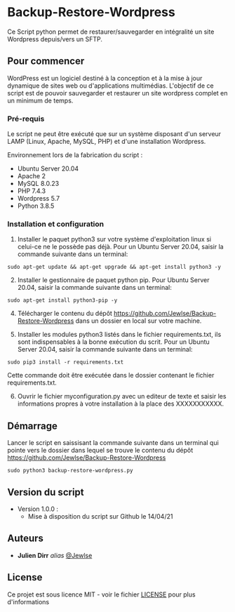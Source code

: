 # Backup-Restore-Wordpress

Ce Script python permet de restaurer/sauvegarder en intégralité un site Wordpress depuis/vers un SFTP. 

## Pour commencer

WordPress est un logiciel destiné à la conception et à la mise à jour dynamique de sites web ou d'applications multimédias. L'objectif de ce script est de pouvoir sauvegarder et restaurer un site wordpress complet en un minimum de temps.

### Pré-requis

Le script ne peut être exécuté que sur un système disposant d'un serveur LAMP (Linux, Apache, MySQL, PHP) et d'une installation Wordpress.

Environnement lors de la fabrication du script :

- Ubuntu Server 20.04
- Apache 2
- MySQL 8.0.23
- PHP 7.4.3
- Wordpress 5.7
- Python 3.8.5

### Installation et configuration

1) Installer le paquet python3 sur votre système d'exploitation linux si celui-ce ne le possède pas déjà. Pour un Ubuntu Server 20.04, saisir la commande suivante dans un terminal:
```shell
sudo apt-get update && apt-get upgrade && apt-get install python3 -y
```
2) Installer le gestionnaire de paquet python pip. Pour Ubuntu Server 20.04, saisir la commande suivante dans un terminal:
```shell
sudo apt-get install python3-pip -y
```
4) Télécharger le contenu du dépôt https://github.com/Jewlse/Backup-Restore-Wordpress dans un dossier en local sur votre machine.

5) Installer les modules python3 listés dans le fichier requirements.txt, ils sont indispensables à la bonne exécution du scrit. Pour un Ubuntu Server 20.04, saisir la commande suivante dans un terminal:
```shell
sudo pip3 install -r requirements.txt
```
Cette commande doit être exécutée dans le dossier contenant le fichier requirements.txt.

6) Ouvrir le fichier myconfiguration.py avec un editeur de texte et saisir les informations propres à votre installation à la place des XXXXXXXXXXX.

## Démarrage

Lancer le script en saissisant la commande suivante dans un terminal qui pointe vers le dossier dans lequel se trouve le contenu du dépôt https://github.com/Jewlse/Backup-Restore-Wordpress

```shell
sudo python3 backup-restore-wordpress.py
```

## Version du script

* Version 1.0.0 : 
    * Mise à disposition du script sur Github le 14/04/21

## Auteurs
* **Julien Dirr** _alias_ [@Jewlse](https://github.com/Jewlse)

## License

Ce projet est sous licence MIT - voir le fichier [LICENSE](https://github.com/Jewlse/Backup-Restore-Wordpress/blob/main/LICENSE) pour plus d'informations



